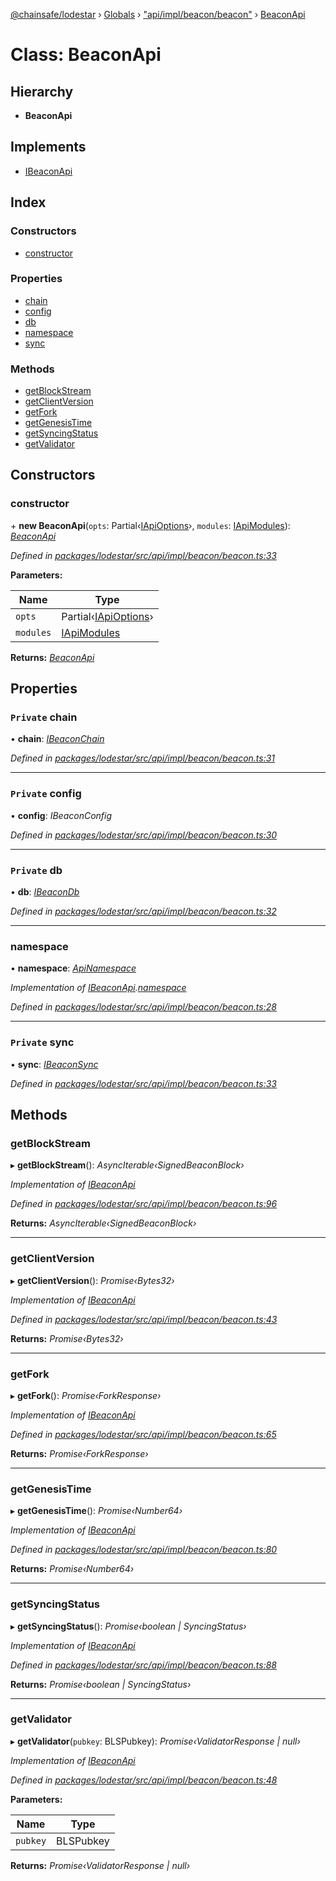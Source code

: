 [@chainsafe/lodestar](../README.md) › [Globals](../globals.md) › ["api/impl/beacon/beacon"](../modules/_api_impl_beacon_beacon_.md) › [BeaconApi](_api_impl_beacon_beacon_.beaconapi.md)

# Class: BeaconApi

## Hierarchy

* **BeaconApi**

## Implements

* [IBeaconApi](../interfaces/_api_impl_beacon_interface_.ibeaconapi.md)

## Index

### Constructors

* [constructor](_api_impl_beacon_beacon_.beaconapi.md#constructor)

### Properties

* [chain](_api_impl_beacon_beacon_.beaconapi.md#private-chain)
* [config](_api_impl_beacon_beacon_.beaconapi.md#private-config)
* [db](_api_impl_beacon_beacon_.beaconapi.md#private-db)
* [namespace](_api_impl_beacon_beacon_.beaconapi.md#namespace)
* [sync](_api_impl_beacon_beacon_.beaconapi.md#private-sync)

### Methods

* [getBlockStream](_api_impl_beacon_beacon_.beaconapi.md#getblockstream)
* [getClientVersion](_api_impl_beacon_beacon_.beaconapi.md#getclientversion)
* [getFork](_api_impl_beacon_beacon_.beaconapi.md#getfork)
* [getGenesisTime](_api_impl_beacon_beacon_.beaconapi.md#getgenesistime)
* [getSyncingStatus](_api_impl_beacon_beacon_.beaconapi.md#getsyncingstatus)
* [getValidator](_api_impl_beacon_beacon_.beaconapi.md#getvalidator)

## Constructors

###  constructor

\+ **new BeaconApi**(`opts`: Partial‹[IApiOptions](../interfaces/_api_options_.iapioptions.md)›, `modules`: [IApiModules](../interfaces/_api_interface_.iapimodules.md)): *[BeaconApi](_api_impl_beacon_beacon_.beaconapi.md)*

*Defined in [packages/lodestar/src/api/impl/beacon/beacon.ts:33](https://github.com/ChainSafe/lodestar/blob/26046d408/packages/lodestar/src/api/impl/beacon/beacon.ts#L33)*

**Parameters:**

Name | Type |
------ | ------ |
`opts` | Partial‹[IApiOptions](../interfaces/_api_options_.iapioptions.md)› |
`modules` | [IApiModules](../interfaces/_api_interface_.iapimodules.md) |

**Returns:** *[BeaconApi](_api_impl_beacon_beacon_.beaconapi.md)*

## Properties

### `Private` chain

• **chain**: *[IBeaconChain](../interfaces/_chain_interface_.ibeaconchain.md)*

*Defined in [packages/lodestar/src/api/impl/beacon/beacon.ts:31](https://github.com/ChainSafe/lodestar/blob/26046d408/packages/lodestar/src/api/impl/beacon/beacon.ts#L31)*

___

### `Private` config

• **config**: *IBeaconConfig*

*Defined in [packages/lodestar/src/api/impl/beacon/beacon.ts:30](https://github.com/ChainSafe/lodestar/blob/26046d408/packages/lodestar/src/api/impl/beacon/beacon.ts#L30)*

___

### `Private` db

• **db**: *[IBeaconDb](../interfaces/_db_api_beacon_interface_.ibeacondb.md)*

*Defined in [packages/lodestar/src/api/impl/beacon/beacon.ts:32](https://github.com/ChainSafe/lodestar/blob/26046d408/packages/lodestar/src/api/impl/beacon/beacon.ts#L32)*

___

###  namespace

• **namespace**: *[ApiNamespace](../enums/_api_index_.apinamespace.md)*

*Implementation of [IBeaconApi](../interfaces/_api_impl_beacon_interface_.ibeaconapi.md).[namespace](../interfaces/_api_impl_beacon_interface_.ibeaconapi.md#namespace)*

*Defined in [packages/lodestar/src/api/impl/beacon/beacon.ts:28](https://github.com/ChainSafe/lodestar/blob/26046d408/packages/lodestar/src/api/impl/beacon/beacon.ts#L28)*

___

### `Private` sync

• **sync**: *[IBeaconSync](../interfaces/_sync_interface_.ibeaconsync.md)*

*Defined in [packages/lodestar/src/api/impl/beacon/beacon.ts:33](https://github.com/ChainSafe/lodestar/blob/26046d408/packages/lodestar/src/api/impl/beacon/beacon.ts#L33)*

## Methods

###  getBlockStream

▸ **getBlockStream**(): *AsyncIterable‹SignedBeaconBlock›*

*Implementation of [IBeaconApi](../interfaces/_api_impl_beacon_interface_.ibeaconapi.md)*

*Defined in [packages/lodestar/src/api/impl/beacon/beacon.ts:96](https://github.com/ChainSafe/lodestar/blob/26046d408/packages/lodestar/src/api/impl/beacon/beacon.ts#L96)*

**Returns:** *AsyncIterable‹SignedBeaconBlock›*

___

###  getClientVersion

▸ **getClientVersion**(): *Promise‹Bytes32›*

*Implementation of [IBeaconApi](../interfaces/_api_impl_beacon_interface_.ibeaconapi.md)*

*Defined in [packages/lodestar/src/api/impl/beacon/beacon.ts:43](https://github.com/ChainSafe/lodestar/blob/26046d408/packages/lodestar/src/api/impl/beacon/beacon.ts#L43)*

**Returns:** *Promise‹Bytes32›*

___

###  getFork

▸ **getFork**(): *Promise‹ForkResponse›*

*Implementation of [IBeaconApi](../interfaces/_api_impl_beacon_interface_.ibeaconapi.md)*

*Defined in [packages/lodestar/src/api/impl/beacon/beacon.ts:65](https://github.com/ChainSafe/lodestar/blob/26046d408/packages/lodestar/src/api/impl/beacon/beacon.ts#L65)*

**Returns:** *Promise‹ForkResponse›*

___

###  getGenesisTime

▸ **getGenesisTime**(): *Promise‹Number64›*

*Implementation of [IBeaconApi](../interfaces/_api_impl_beacon_interface_.ibeaconapi.md)*

*Defined in [packages/lodestar/src/api/impl/beacon/beacon.ts:80](https://github.com/ChainSafe/lodestar/blob/26046d408/packages/lodestar/src/api/impl/beacon/beacon.ts#L80)*

**Returns:** *Promise‹Number64›*

___

###  getSyncingStatus

▸ **getSyncingStatus**(): *Promise‹boolean | SyncingStatus›*

*Implementation of [IBeaconApi](../interfaces/_api_impl_beacon_interface_.ibeaconapi.md)*

*Defined in [packages/lodestar/src/api/impl/beacon/beacon.ts:88](https://github.com/ChainSafe/lodestar/blob/26046d408/packages/lodestar/src/api/impl/beacon/beacon.ts#L88)*

**Returns:** *Promise‹boolean | SyncingStatus›*

___

###  getValidator

▸ **getValidator**(`pubkey`: BLSPubkey): *Promise‹ValidatorResponse | null›*

*Implementation of [IBeaconApi](../interfaces/_api_impl_beacon_interface_.ibeaconapi.md)*

*Defined in [packages/lodestar/src/api/impl/beacon/beacon.ts:48](https://github.com/ChainSafe/lodestar/blob/26046d408/packages/lodestar/src/api/impl/beacon/beacon.ts#L48)*

**Parameters:**

Name | Type |
------ | ------ |
`pubkey` | BLSPubkey |

**Returns:** *Promise‹ValidatorResponse | null›*
